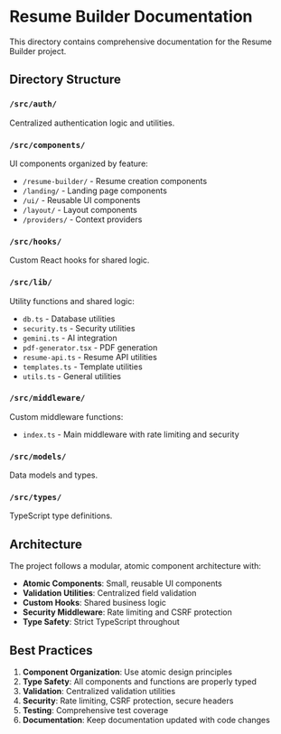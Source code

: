 # Resume Builder Documentation

This directory contains comprehensive documentation for the Resume Builder project.

## Directory Structure

### `/src/auth/`
Centralized authentication logic and utilities.

### `/src/components/`
UI components organized by feature:
- `/resume-builder/` - Resume creation components
- `/landing/` - Landing page components  
- `/ui/` - Reusable UI components
- `/layout/` - Layout components
- `/providers/` - Context providers

### `/src/hooks/`
Custom React hooks for shared logic.

### `/src/lib/`
Utility functions and shared logic:
- `db.ts` - Database utilities
- `security.ts` - Security utilities
- `gemini.ts` - AI integration
- `pdf-generator.tsx` - PDF generation
- `resume-api.ts` - Resume API utilities
- `templates.ts` - Template utilities
- `utils.ts` - General utilities

### `/src/middleware/`
Custom middleware functions:
- `index.ts` - Main middleware with rate limiting and security

### `/src/models/`
Data models and types.

### `/src/types/`
TypeScript type definitions.

## Architecture

The project follows a modular, atomic component architecture with:
- **Atomic Components**: Small, reusable UI components
- **Validation Utilities**: Centralized field validation
- **Custom Hooks**: Shared business logic
- **Security Middleware**: Rate limiting and CSRF protection
- **Type Safety**: Strict TypeScript throughout

## Best Practices

1. **Component Organization**: Use atomic design principles
2. **Type Safety**: All components and functions are properly typed
3. **Validation**: Centralized validation utilities
4. **Security**: Rate limiting, CSRF protection, secure headers
5. **Testing**: Comprehensive test coverage
6. **Documentation**: Keep documentation updated with code changes 
